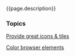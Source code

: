 


<p class="intro">
  {{page.description}}
</p>




### Topics


  [Provide great icons & tiles](/web/fundamentals/design-and-ui/browser-customization/great-icons?hl=en)

  [Color browser elements](/web/fundamentals/design-and-ui/browser-customization/theme-color?hl=en)

